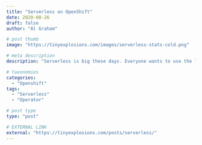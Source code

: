 ```yaml
---
title: "Serverless on OpenShift"
date: 2020-08-26
draft: false
author: "Al Graham"

# post thumb
image: "https://tinyexplosions.com/images/serverless-stats-cold.png"

# meta description
description: "Serverless is big these days. Everyone wants to use the likes of AWS's Lambda to save some costs thanks to not paying for idle processes, to help with scaling, and cos it's the cool thing to do."

# taxonomies
categories:
  - "Openshift"
tags:
  - "Serverless"
  - "Operator"

# post type
type: "post"

# EXTERNAL LINK
external: "https://tinyexplosions.com/posts/serverless/"
---
```

